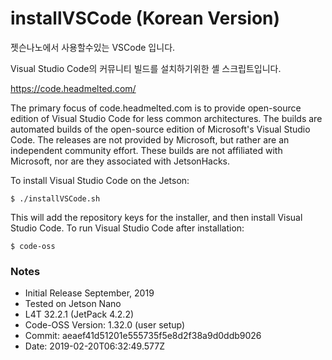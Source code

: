 # installVSCode (Korean Version)
젯슨나노에서 사용할수있는 VSCode 입니다.

Visual Studio Code의 커뮤니티 빌드를 설치하기위한 셸 스크립트입니다.

https://code.headmelted.com/

The primary focus of code.headmelted.com is to provide open-source edition of Visual Studio Code for less common architectures.
The builds are automated builds of the open-source edition of Microsoft's Visual Studio Code. The releases are not provided by Microsoft, but rather are an independent community effort. These builds are not affiliated with Microsoft, nor are they associated with JetsonHacks.

To install Visual Studio Code on the Jetson:

```
$ ./installVSCode.sh
```

This will add the repository keys for the installer, and then install Visual Studio Code. To run Visual Studio Code after installation:

```
$ code-oss
```

<h3>Notes</h3>

<ul><li>Initial Release September, 2019</li>
<li>Tested on Jetson Nano</li>
<li>L4T 32.2.1 (JetPack 4.2.2)</li>
<li>Code-OSS Version: 1.32.0 (user setup)</li>
<li>Commit: aeaef41d51201e555735f5e8d2f38a9d0ddb9026</li>
<li>Date: 2019-02-20T06:32:49.577Z</li>
</ul>
